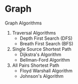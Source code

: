 # Graph
Graph Algorithms
1) Traversal Algorithms
   * Depth First Search (DFS)
   * Breath First Search (BFS)
2) Single Source Shortest Path
   * Dijkstra's Algorithm
   * Bellman-Ford Algorithm
3) All Pairs Shortest Path
   * Floyd Warshall Algorithm
   * Johnson's Algorithm